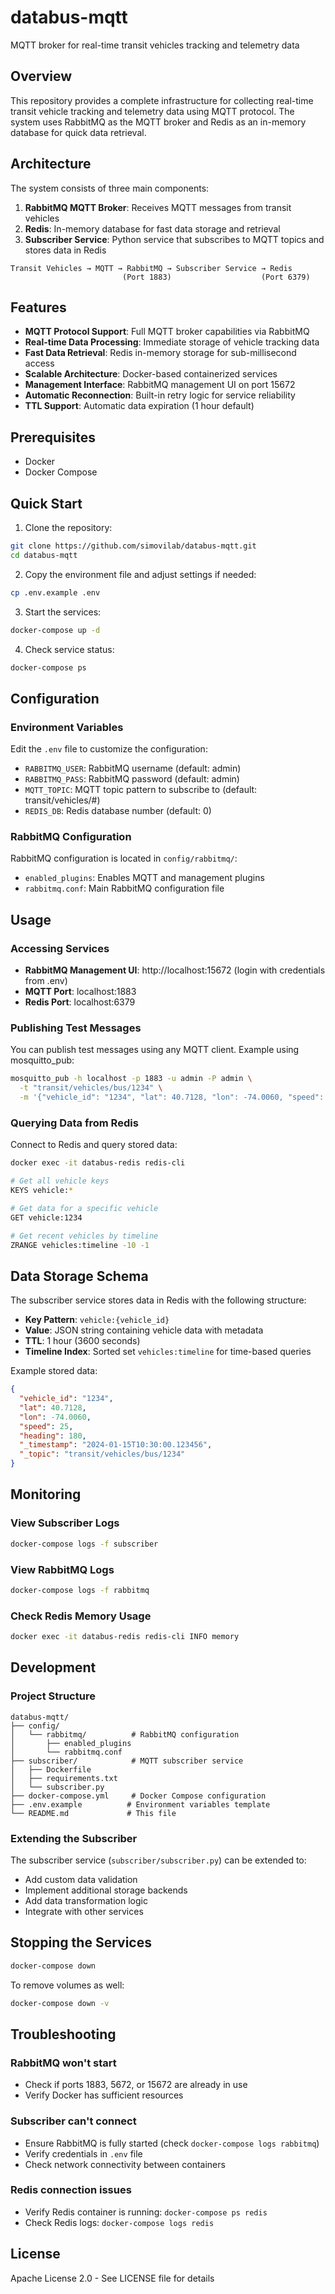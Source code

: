 # databus-mqtt

MQTT broker for real-time transit vehicles tracking and telemetry data

## Overview

This repository provides a complete infrastructure for collecting real-time transit vehicle tracking and telemetry data using MQTT protocol. The system uses RabbitMQ as the MQTT broker and Redis as an in-memory database for quick data retrieval.

## Architecture

The system consists of three main components:

1. **RabbitMQ MQTT Broker**: Receives MQTT messages from transit vehicles
2. **Redis**: In-memory database for fast data storage and retrieval
3. **Subscriber Service**: Python service that subscribes to MQTT topics and stores data in Redis

```
Transit Vehicles → MQTT → RabbitMQ → Subscriber Service → Redis
                         (Port 1883)                    (Port 6379)
```

## Features

- **MQTT Protocol Support**: Full MQTT broker capabilities via RabbitMQ
- **Real-time Data Processing**: Immediate storage of vehicle tracking data
- **Fast Data Retrieval**: Redis in-memory storage for sub-millisecond access
- **Scalable Architecture**: Docker-based containerized services
- **Management Interface**: RabbitMQ management UI on port 15672
- **Automatic Reconnection**: Built-in retry logic for service reliability
- **TTL Support**: Automatic data expiration (1 hour default)

## Prerequisites

- Docker
- Docker Compose

## Quick Start

1. Clone the repository:
```bash
git clone https://github.com/simovilab/databus-mqtt.git
cd databus-mqtt
```

2. Copy the environment file and adjust settings if needed:
```bash
cp .env.example .env
```

3. Start the services:
```bash
docker-compose up -d
```

4. Check service status:
```bash
docker-compose ps
```

## Configuration

### Environment Variables

Edit the `.env` file to customize the configuration:

- `RABBITMQ_USER`: RabbitMQ username (default: admin)
- `RABBITMQ_PASS`: RabbitMQ password (default: admin)
- `MQTT_TOPIC`: MQTT topic pattern to subscribe to (default: transit/vehicles/#)
- `REDIS_DB`: Redis database number (default: 0)

### RabbitMQ Configuration

RabbitMQ configuration is located in `config/rabbitmq/`:
- `enabled_plugins`: Enables MQTT and management plugins
- `rabbitmq.conf`: Main RabbitMQ configuration file

## Usage

### Accessing Services

- **RabbitMQ Management UI**: http://localhost:15672 (login with credentials from .env)
- **MQTT Port**: localhost:1883
- **Redis Port**: localhost:6379

### Publishing Test Messages

You can publish test messages using any MQTT client. Example using mosquitto_pub:

```bash
mosquitto_pub -h localhost -p 1883 -u admin -P admin \
  -t "transit/vehicles/bus/1234" \
  -m '{"vehicle_id": "1234", "lat": 40.7128, "lon": -74.0060, "speed": 25, "heading": 180}'
```

### Querying Data from Redis

Connect to Redis and query stored data:

```bash
docker exec -it databus-redis redis-cli

# Get all vehicle keys
KEYS vehicle:*

# Get data for a specific vehicle
GET vehicle:1234

# Get recent vehicles by timeline
ZRANGE vehicles:timeline -10 -1
```

## Data Storage Schema

The subscriber service stores data in Redis with the following structure:

- **Key Pattern**: `vehicle:{vehicle_id}`
- **Value**: JSON string containing vehicle data with metadata
- **TTL**: 1 hour (3600 seconds)
- **Timeline Index**: Sorted set `vehicles:timeline` for time-based queries

Example stored data:
```json
{
  "vehicle_id": "1234",
  "lat": 40.7128,
  "lon": -74.0060,
  "speed": 25,
  "heading": 180,
  "_timestamp": "2024-01-15T10:30:00.123456",
  "_topic": "transit/vehicles/bus/1234"
}
```

## Monitoring

### View Subscriber Logs

```bash
docker-compose logs -f subscriber
```

### View RabbitMQ Logs

```bash
docker-compose logs -f rabbitmq
```

### Check Redis Memory Usage

```bash
docker exec -it databus-redis redis-cli INFO memory
```

## Development

### Project Structure

```
databus-mqtt/
├── config/
│   └── rabbitmq/          # RabbitMQ configuration
│       ├── enabled_plugins
│       └── rabbitmq.conf
├── subscriber/            # MQTT subscriber service
│   ├── Dockerfile
│   ├── requirements.txt
│   └── subscriber.py
├── docker-compose.yml     # Docker Compose configuration
├── .env.example          # Environment variables template
└── README.md             # This file
```

### Extending the Subscriber

The subscriber service (`subscriber/subscriber.py`) can be extended to:
- Add custom data validation
- Implement additional storage backends
- Add data transformation logic
- Integrate with other services

## Stopping the Services

```bash
docker-compose down
```

To remove volumes as well:
```bash
docker-compose down -v
```

## Troubleshooting

### RabbitMQ won't start
- Check if ports 1883, 5672, or 15672 are already in use
- Verify Docker has sufficient resources

### Subscriber can't connect
- Ensure RabbitMQ is fully started (check `docker-compose logs rabbitmq`)
- Verify credentials in `.env` file
- Check network connectivity between containers

### Redis connection issues
- Verify Redis container is running: `docker-compose ps redis`
- Check Redis logs: `docker-compose logs redis`

## License

Apache License 2.0 - See LICENSE file for details
